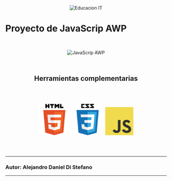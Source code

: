 <p align="center"> 
    <img src="https://static.educacionit.com/educacionit/assets/imagotype-it-fill-v2-color.svg" alt="Educacion IT"  height="100"/>
</p>

# Proyecto de JavaScrip AWP


 <br><p align="center"> 
<img src="https://encrypted-tbn0.gstatic.com/images?q=tbn:ANd9GcRvi0VDQg6bSaC1sJnA4L0DUQVZy4QDmRlE3j3VpGiGpsTUSYqUkY5hGo7mcCw97qRTE-Y&usqp=CAU" alt="JavaScrip AWP"  height="200"/></p>
<br><h2 align="center">Herramientas complementarias</h2><br><br>


 <p align="center"> 
 <a href="https://www.w3.org/html/" target="_blank"> <img src="https://raw.githubusercontent.com/devicons/devicon/master/icons/html5/html5-original-wordmark.svg" alt="html5" width="100" height="100"/></a> 
 <a href="https://www.w3schools.com/css/" target="_blank"> <img src="https://raw.githubusercontent.com/devicons/devicon/master/icons/css3/css3-original-wordmark.svg" alt="css3" width="100" height="100"/></a> 
 <a href="https://developer.mozilla.org/en-US/docs/Web/JavaScript" target="_blank"> <img src="https://raw.githubusercontent.com/devicons/devicon/master/icons/javascript/javascript-original.svg" alt="Javascript" width="90" height="90"/></a> 
</p><br><br>

---

### Autor: Alejandro Daniel Di Stefano

---
